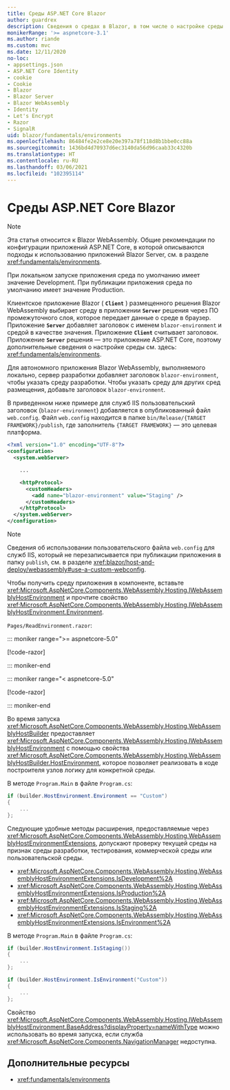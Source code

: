 ```yaml
---
title: Среды ASP.NET Core Blazor
author: guardrex
description: Сведения о средах в Blazor, в том числе о настройке среды для приложения Blazor WebAssembly.
monikerRange: '>= aspnetcore-3.1'
ms.author: riande
ms.custom: mvc
ms.date: 12/11/2020
no-loc:
- appsettings.json
- ASP.NET Core Identity
- cookie
- Cookie
- Blazor
- Blazor Server
- Blazor WebAssembly
- Identity
- Let's Encrypt
- Razor
- SignalR
uid: blazor/fundamentals/environments
ms.openlocfilehash: 86484fe2e2ce8e20e397a78f118d8b1bbe0cc88a
ms.sourcegitcommit: 1436bd4d70937d6ec3140da56d96caab33c4320b
ms.translationtype: HT
ms.contentlocale: ru-RU
ms.lasthandoff: 03/06/2021
ms.locfileid: "102395114"
---
```

# <a name="aspnet-core-blazor-environments"></a>Среды ASP.NET Core Blazor

> [!NOTE]
> Эта статья относится к Blazor WebAssembly. Общие рекомендации по конфигурации приложений ASP.NET Core, в которой описываются подходы к использованию приложений Blazor Server, см. в разделе <xref:fundamentals/environments>.

При локальном запуске приложения среда по умолчанию имеет значение Development. При публикации приложения среда по умолчанию имеет значение Production.

Клиентское приложение Blazor ( **`Client`** ) размещенного решения Blazor WebAssembly выбирает среду в приложении **`Server`** решения через ПО промежуточного слоя, которое передает данные о среде в браузер. Приложение **`Server`** добавляет заголовок с именем `blazor-environment` и средой в качестве значения. Приложение **`Client`** считывает заголовок. Приложение **`Server`** решения — это приложение ASP.NET Core, поэтому дополнительные сведения о настройке среды см. здесь: <xref:fundamentals/environments>.

Для автономного приложения Blazor WebAssembly, выполняемого локально, сервер разработки добавляет заголовок `blazor-environment`, чтобы указать среду разработки. Чтобы указать среду для других сред размещения, добавьте заголовок `blazor-environment`.

В приведенном ниже примере для служб IIS пользовательский заголовок (`blazor-environment`) добавляется в опубликованный файл `web.config`. Файл `web.config` находится в папке `bin/Release/{TARGET FRAMEWORK}/publish`, где заполнитель `{TARGET FRAMEWORK}` — это целевая платформа.

```xml
<?xml version="1.0" encoding="UTF-8"?>
<configuration>
  <system.webServer>

    ...

    <httpProtocol>
      <customHeaders>
        <add name="blazor-environment" value="Staging" />
      </customHeaders>
    </httpProtocol>
  </system.webServer>
</configuration>
```

> [!NOTE]
> Сведения об использовании пользовательского файла `web.config` для служб IIS, который не перезаписывается при публикации приложения в папку `publish`, см. в разделе <xref:blazor/host-and-deploy/webassembly#use-a-custom-webconfig>.

Чтобы получить среду приложения в компоненте, вставьте <xref:Microsoft.AspNetCore.Components.WebAssembly.Hosting.IWebAssemblyHostEnvironment> и прочтите свойство <xref:Microsoft.AspNetCore.Components.WebAssembly.Hosting.IWebAssemblyHostEnvironment.Environment>.

`Pages/ReadEnvironment.razor`:

::: moniker range=">= aspnetcore-5.0"

[!code-razor[](~/blazor/common/samples/5.x/BlazorSample_WebAssembly/Pages/environments/ReadEnvironment.razor?highlight=3,7)]

::: moniker-end

::: moniker range="< aspnetcore-5.0"

[!code-razor[](~/blazor/common/samples/3.x/BlazorSample_WebAssembly/Pages/environments/ReadEnvironment.razor?highlight=3,7)]

::: moniker-end

Во время запуска <xref:Microsoft.AspNetCore.Components.WebAssembly.Hosting.WebAssemblyHostBuilder> предоставляет <xref:Microsoft.AspNetCore.Components.WebAssembly.Hosting.IWebAssemblyHostEnvironment> с помощью свойства <xref:Microsoft.AspNetCore.Components.WebAssembly.Hosting.WebAssemblyHostBuilder.HostEnvironment>, которое позволяет реализовать в коде построителя узлов логику для конкретной среды.

В методе `Program.Main` в файле `Program.cs`:

```csharp
if (builder.HostEnvironment.Environment == "Custom")
{
    ...
};
```

Следующие удобные методы расширения, предоставляемые через <xref:Microsoft.AspNetCore.Components.WebAssembly.Hosting.WebAssemblyHostEnvironmentExtensions>, допускают проверку текущей среды на признак среды разработки, тестирования, коммерческой среды или пользовательской среды.

* <xref:Microsoft.AspNetCore.Components.WebAssembly.Hosting.WebAssemblyHostEnvironmentExtensions.IsDevelopment%2A>
* <xref:Microsoft.AspNetCore.Components.WebAssembly.Hosting.WebAssemblyHostEnvironmentExtensions.IsProduction%2A>
* <xref:Microsoft.AspNetCore.Components.WebAssembly.Hosting.WebAssemblyHostEnvironmentExtensions.IsStaging%2A>
* <xref:Microsoft.AspNetCore.Components.WebAssembly.Hosting.WebAssemblyHostEnvironmentExtensions.IsEnvironment%2A>

В методе `Program.Main` в файле `Program.cs`:

```csharp
if (builder.HostEnvironment.IsStaging())
{
    ...
};

if (builder.HostEnvironment.IsEnvironment("Custom"))
{
    ...
};
```

Свойство <xref:Microsoft.AspNetCore.Components.WebAssembly.Hosting.IWebAssemblyHostEnvironment.BaseAddress?displayProperty=nameWithType> можно использовать во время запуска, если служба <xref:Microsoft.AspNetCore.Components.NavigationManager> недоступна.

## <a name="additional-resources"></a>Дополнительные ресурсы

* <xref:fundamentals/environments>
